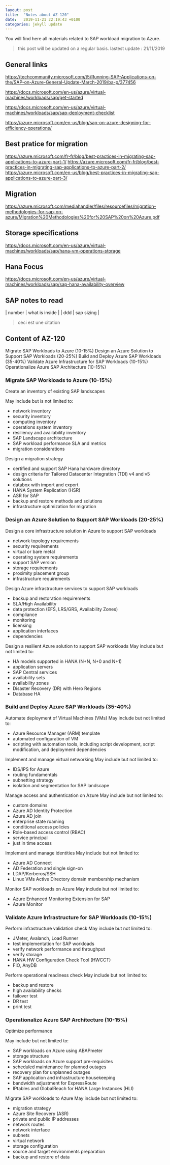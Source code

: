```yaml
---
layout: post
title:  "Notes about AZ-120"
date:   2019-11-21 22:19:43 +0100
categories: jekyll update
---
```


You will find here all materials related to SAP workload migration to Azure.

> this post will be updated on a regular basis. lastest update : 21/11/2019

<!--more-->


## General links 
https://techcommunity.microsoft.com/t5/Running-SAP-Applications-on-the/SAP-on-Azure-General-Update-March-2019/ba-p/377456

https://docs.microsoft.com/en-us/azure/virtual-machines/workloads/sap/get-started

https://docs.microsoft.com/en-us/azure/virtual-machines/workloads/sap/sap-deployment-checklist

https://azure.microsoft.com/en-us/blog/sap-on-azure-designing-for-efficiency-operations/

## Best pratice for migration

https://azure.microsoft.com/fr-fr/blog/best-practices-in-migrating-sap-applications-to-azure-part-1/
https://azure.microsoft.com/fr-fr/blog/best-practices-in-migrating-sap-applications-to-azure-part-2/
https://azure.microsoft.com/en-us/blog/best-practices-in-migrating-sap-applications-to-azure-part-3/

## Migration

https://azure.microsoft.com/mediahandler/files/resourcefiles/migration-methodologies-for-sap-on-azure/Migration%20Methodologies%20for%20SAP%20on%20Azure.pdf

## Storage specifications

https://docs.microsoft.com/en-us/azure/virtual-machines/workloads/sap/hana-vm-operations-storage


## Hana Focus

<https://docs.microsoft.com/en-us/azure/virtual-machines/workloads/sap/sap-hana-availability-overview>

## SAP notes to read

| number | what is inside |
| ddd | sap sizing |

> ceci est une citation

## Content of AZ-120

Migrate SAP Workloads to Azure (10-15%)
Design an Azure Solution to Support SAP Workloads (20-25%)
Build and Deploy Azure SAP Workloads (35-40%)
Validate Azure Infrastructure for SAP Workloads (10-15%)
Operationalize Azure SAP Architecture (10-15%)

### Migrate SAP Workloads to Azure (10-15%)

Create an inventory of existing SAP landscapes

May include but is not limited to:
* network inventory
* security inventory
* computing inventory
* operations system inventory
* resiliency and availability inventory
* SAP Landscape architecture
* SAP workload performance SLA and metrics
* migration considerations

Design a migration strategy
* certified and support SAP Hana hardware directory
* design criteria for Tailored Datacenter Integration (TDI) v4 and v5 solutions
* databox with import and export
* HANA System Replication (HSR)
* ASR for SAP
* backup and restore methods and solutions
* infrastructure optimization for migration

### Design an Azure Solution to Support SAP Workloads (20-25%)

Design a core infrastructure solution in Azure to support SAP workloads
* network topology requirements
* security requirements
* virtual or bare metal
* operating system requirements
* support SAP version
* storage requirements
* proximity placement group
* infrastructure requirements

Design Azure infrastructure services to support SAP workloads
* backup and restoration requirements
* SLA/High Availability
* data protection (EFS, LRS/GRS, Availability Zones)
* compliance
* monitoring
* licensing
* application interfaces
* dependencies

Design a resilient Azure solution to support SAP workloads
May include but not limited to:
* HA models supported in HANA (N+N, N+0 and N+1)
* application servers
* SAP Central services
* availability sets
* availability zones
* Disaster Recovery (DR) with Hero Regions
* Database HA

### Build and Deploy Azure SAP Workloads (35-40%)

Automate deployment of Virtual Machines (VMs)
May include but not limited to:
* Azure Resource Manager (ARM) template
* automated configuration of VM
* scripting with automation tools, including script development, script modification, and
deployment dependencies

Implement and manage virtual networking
May include but not limited to:
* IDS/IPS for Azure
* routing fundamentals
* subnetting strategy
* isolation and segmentation for SAP landscape

Manage access and authentication on Azure
May include but not limited to:
* custom domains
* Azure AD Identity Protection
* Azure AD join
* enterprise state roaming
* conditional access policies
* Role-based access control (RBAC)
* service principal
* just in time access

Implement and manage identities
May include but not limited to:
* Azure AD Connect
* AD Federation and single sign-on
* LDAP/Kerberos/SSH
* Linux VMs Active Directory domain membership mechanism

Monitor SAP workloads on Azure
May include but not limited to:
* Azure Enhanced Monitoring Extension for SAP
* Azure Monitor

### Validate Azure Infrastructure for SAP Workloads (10-15%)

Perform infrastructure validation check
May include but not limited to:
* JMeter, Avalanch, Load Runner
* test implementation for SAP workloads
* verify network performance and throughput
* verify storage
* HANA HW Configuration Check Tool (HWCCT)
* FIO, AnyDB

Perform operational readiness check
May include but not limited to:
* backup and restore
* high availability checks
* failover test
* DR test
* print test

### Operationalize Azure SAP Architecture (10-15%)

Optimize performance

May include but not limited to:
* SAP workloads on Azure using ABAPmeter
* storage structure
* SAP workloads on Azure support pre-requisites
* scheduled maintenance for planned outages
* recovery plan for unplanned outages
* SAP application and infrastructure housekeeping
* bandwidth adjustment for ExpressRoute
* IPtables and GlobalReach for HANA Large Instances (HLI)

Migrate SAP workloads to Azure
May include but not limited to:
* migration strategy
* Azure Site Recovery (ASR)
* private and public IP addresses
* network routes
* network interface
* subnets
* virtual network
* storage configuration
* source and target environments preparation
* backup and restore of data
